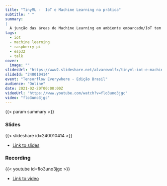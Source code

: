 ```yaml
---
title: "TinyML -  IoT e Machine Learning na prática"
subtitle: " "
summary:
|
  A junção das áreas de Machine Learning em ambiente embarcado/IoT tem crescido bastante, sendo atualmente chamada de TinyML. Já temos modelos robustos e pequenos o suficientes para rodar até mesmo em micro controladores com 16kb de memória. Nessa palestra vou mostrar as diferentes formas de se trazer modelos de Machine Learning para ambiente embarcado usando o ecossistema do Tensorflow.
tags:
  - iot
  - machine learning
  - raspberry pi
  - esp32
  - talk
cover:
  image: ""
slidesUrl: "https://www2.slideshare.net/alvarowolfx/tinyml-iot-e-machine-learning"
slideId: "240010414"
event: "Tensorflow Everywhere - Edição Brasil"
audience: "Online"
date: 2021-02-20T00:00:00Z
videoUrl: "https://www.youtube.com/watch?v=flo3uno3jgc"
video: "flo3uno3jgc"
---
```


<!-- truncate -->

{{< param summary >}}
### Slides
{{< slideshare id=240010414 >}}

- [Link to slides](https://www2.slideshare.net/alvarowolfx/tinyml-iot-e-machine-learning)
### Recording
{{< youtube id=flo3uno3jgc >}}

- [Link to video](https://www.youtube.com/watch?v=flo3uno3jgc)
